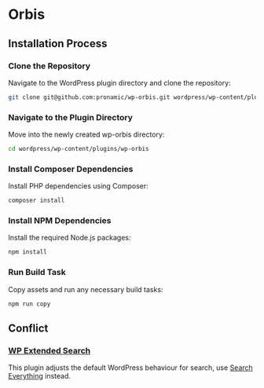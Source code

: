 # Orbis

## Installation Process

###  Clone the Repository
Navigate to the WordPress plugin directory and clone the repository:
```bash
git clone git@github.com:pronamic/wp-orbis.git wordpress/wp-content/plugins/
```

### Navigate to the Plugin Directory
Move into the newly created wp-orbis directory:

```bash
cd wordpress/wp-content/plugins/wp-orbis
```

### Install Composer Dependencies
Install PHP dependencies using Composer:

```bash
composer install
```

### Install NPM Dependencies
Install the required Node.js packages:

```bash
npm install
```

### Run Build Task
Copy assets and run any necessary build tasks:

```bash
npm run copy
```

## Conflict

### [WP Extended Search](https://wordpress.org/plugins/wp-extended-search/)

This plugin adjusts the default WordPress behaviour for search, use [Search Everything](https://wordpress.org/plugins/search-everything/) instead.
